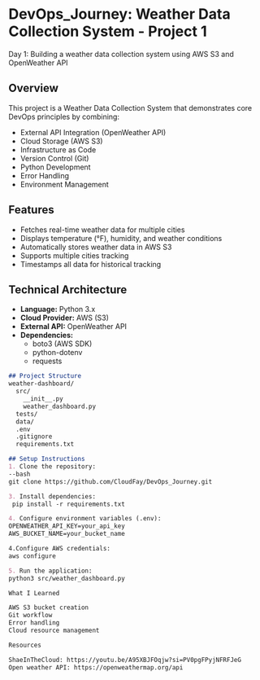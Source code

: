 # DevOps_Journey: Weather Data Collection System - Project 1

Day 1: Building a weather data collection system using AWS S3 and OpenWeather API

## Overview
This project is a Weather Data Collection System that demonstrates core DevOps principles by combining:
- External API Integration (OpenWeather API)
- Cloud Storage (AWS S3)
- Infrastructure as Code
- Version Control (Git)
- Python Development
- Error Handling
- Environment Management

## Features
- Fetches real-time weather data for multiple cities
- Displays temperature (°F), humidity, and weather conditions
- Automatically stores weather data in AWS S3
- Supports multiple cities tracking
- Timestamps all data for historical tracking

## Technical Architecture
- **Language:** Python 3.x
- **Cloud Provider:** AWS (S3)
- **External API:** OpenWeather API
- **Dependencies:** 
  - boto3 (AWS SDK)
  - python-dotenv
  - requests

```markdown
## Project Structure
weather-dashboard/
  src/
    __init__.py
    weather_dashboard.py
  tests/
  data/
  .env
  .gitignore
  requirements.txt

## Setup Instructions
1. Clone the repository:
--bash
git clone https://github.com/CloudFay/DevOps_Journey.git

3. Install dependencies:
 pip install -r requirements.txt

4. Configure environment variables (.env):
OPENWEATHER_API_KEY=your_api_key
AWS_BUCKET_NAME=your_bucket_name

4.Configure AWS credentials:
aws configure

5. Run the application:
python3 src/weather_dashboard.py

What I Learned

AWS S3 bucket creation
Git workflow
Error handling
Cloud resource management

Resources

ShaeInTheCloud: https://youtu.be/A95XBJFOqjw?si=PV0pgFPyjNFRFJeG
Open weather API: https://openweathermap.org/api
